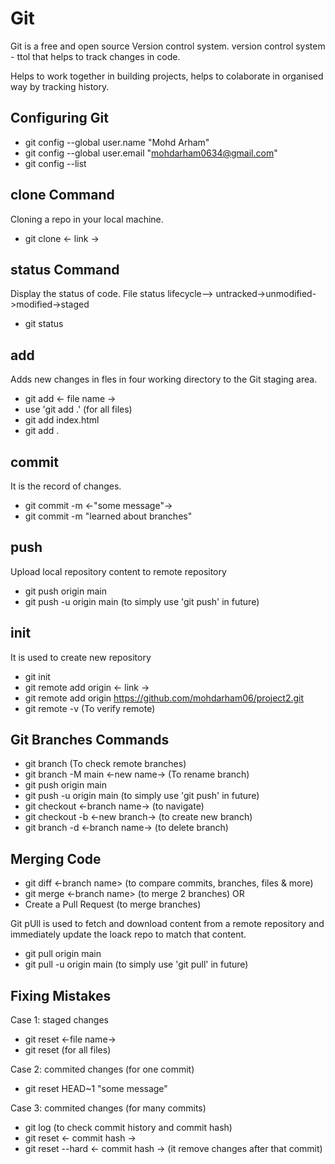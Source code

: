 

# Git

Git is a free and open source Version control system.
version control system - ttol that helps to track changes in code.

Helps to work together in building projects, 
helps to colaborate in organised way by tracking history.




## Configuring Git
* git config --global user.name "Mohd Arham"
* git config --global user.email "mohdarham0634@gmail.com"
* git config --list


## clone Command
Cloning a repo in your local machine.
* git clone <- link ->



## status Command
Display the status of code.
File status lifecycle--> untracked->unmodified->modified->staged
* git status



## add
Adds new changes in fles in four working directory to the Git staging area.
* git add <- file name ->
* use 'git add .' (for all files)
* git add index.html
* git add .



## commit
It is the record of changes.
* git commit -m <-"some message"->
* git commit -m "learned about branches"



## push
Upload local repository content to remote repository
* git push origin main
* git push -u origin main         (to simply use 'git push' in future)



## init
It is used to create new repository
* git init
* git remote add origin <- link ->
* git remote add origin https://github.com/mohdarham06/project2.git
* git remote -v      (To verify remote)



## Git Branches Commands
* git branch                      (To check remote branches)
* git branch -M main <-new name-> (To rename branch)
* git push origin main
* git push -u origin main         (to simply use 'git push' in future)
* git checkout <-branch name->    (to navigate)
* git checkout -b <-new branch->  (to create new branch)
* git branch -d <-branch name->   (to delete branch)



## Merging Code
* git diff <-branch name> (to compare commits, branches, files & more)
* git merge <-branch name> (to merge 2 branches)
OR
* Create a Pull Request (to merge branches)

Git pUll is used to fetch and download content from a remote repository and immediately update the loack repo to match that content.
* git pull origin main
* git pull -u origin main (to simply use 'git pull' in future)



## Fixing Mistakes
Case 1: staged changes
* git reset <-file name->
* git reset (for all files)

Case 2: commited changes (for one commit)
* git reset HEAD~1 "some message"

Case 3: commited changes (for many commits)
* git log (to check commit history and commit hash)
* git reset <- commit hash ->
* git reset --hard <- commit hash -> (it remove changes after that commit)










